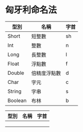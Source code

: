 # 匈牙利命名法

| 型別 | 名稱 | 字首 |
|--|--|--|
|Short | 短整數 | sh |
|Int | 整數 | n |
| Long | 長整數 | l |
| Float | 浮點數 | f |
| Double | 倍精度浮點數 | d |
| Char | 字元 | c |
| String | 字串 | s |
| Boolean | 布林 | b |

| 型別 | 名稱 | 字首 |
|---|---|---|
|   |   |   |
|   |   |   |
|   |   |   |


